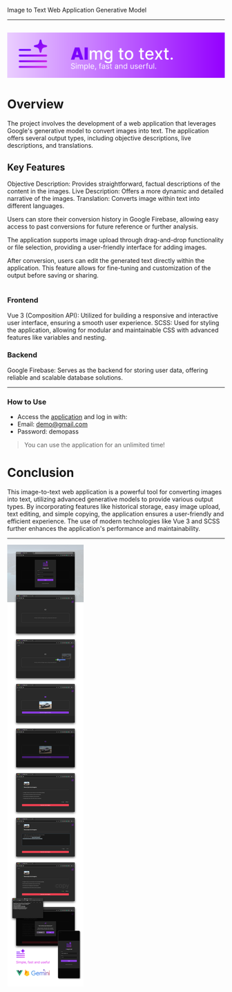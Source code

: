 Image to Text Web Application Generative Model

---
![](https://github.com/Peixekru/aimg_to_txt_web/blob/main/_info/header.png)
---

# Overview

The project involves the development of a web application that leverages Google's generative model to convert images into text. The application offers several output types, including objective descriptions, live descriptions, and translations.

## Key Features

Objective Description: Provides straightforward, factual descriptions of the content in the images.
Live Description: Offers a more dynamic and detailed narrative of the images.
Translation: Converts image within text into different languages.

Users can store their conversion history in Google Firebase, allowing easy access to past conversions for future reference or further analysis.

The application supports image upload through drag-and-drop functionality or file selection, providing a user-friendly interface for adding images.

After conversion, users can edit the generated text directly within the application. This feature allows for fine-tuning and customization of the output before saving or sharing.

# 

### Frontend

Vue 3 (Composition API): Utilized for building a responsive and interactive user interface, ensuring a smooth user experience.
SCSS: Used for styling the application, allowing for modular and maintainable CSS with advanced features like variables and nesting.

### Backend

Google Firebase: Serves as the backend for storing user data, offering reliable and scalable database solutions.

---
### How to Use

* Access the [application](https://aimg-to-text.web.app) and log in with:  
* Email: demo@gmail.com  
* Password: demopass  
   
> You can use the application for an unlimited time!

# Conclusion

This image-to-text web application is a powerful tool for converting images into text, utilizing advanced generative models to provide various output types. By incorporating features like historical storage, easy image upload, text editing, and simple copying, the application ensures a user-friendly and efficient experience. The use of modern technologies like Vue 3 and SCSS further enhances the application's performance and maintainability.

---
![](https://github.com/Peixekru/aimg_to_txt_web/blob/main/_info/descript.png)
